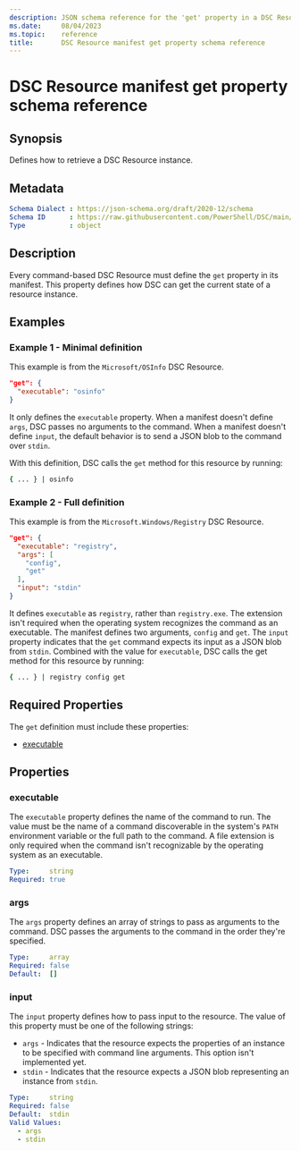 ```yaml
---
description: JSON schema reference for the 'get' property in a DSC Resource manifest
ms.date:     08/04/2023
ms.topic:    reference
title:       DSC Resource manifest get property schema reference
---
```


# DSC Resource manifest get property schema reference

## Synopsis

Defines how to retrieve a DSC Resource instance.

## Metadata

```yaml
Schema Dialect : https://json-schema.org/draft/2020-12/schema
Schema ID      : https://raw.githubusercontent.com/PowerShell/DSC/main/schemas/2023/08/resource/manifest.get.json
Type           : object
```

## Description

Every command-based DSC Resource must define the `get` property in its manifest. This property
defines how DSC can get the current state of a resource instance.

## Examples

### Example 1 - Minimal definition

This example is from the `Microsoft/OSInfo` DSC Resource.

```json
"get": {
  "executable": "osinfo"
}
```

It only defines the `executable` property. When a manifest doesn't define `args`, DSC passes no
arguments to the command. When a manifest doesn't define `input`, the default behavior is to send a
JSON blob to the command over `stdin`.

With this definition, DSC calls the `get` method for this resource by running:

```sh
{ ... } | osinfo
```

### Example 2 - Full definition

This example is from the `Microsoft.Windows/Registry` DSC Resource.

```json
"get": {
  "executable": "registry",
  "args": [
    "config",
    "get"
  ],
  "input": "stdin"
}
```

It defines `executable` as `registry`, rather than `registry.exe`. The extension isn't required
when the operating system recognizes the command as an executable. The manifest defines two
arguments, `config` and `get`. The `input` property indicates that the `get` command expects its
input as a JSON blob from `stdin`. Combined with the value for `executable`, DSC calls the get
method for this resource by running:

```sh
{ ... } | registry config get
```

## Required Properties

The `get` definition must include these properties:

- [executable](#executable)

## Properties

### executable

The `executable` property defines the name of the command to run. The value must be the name of a
command discoverable in the system's `PATH` environment variable or the full path to the command. A
file extension is only required when the command isn't recognizable by the operating system as an
executable.

```yaml
Type:     string
Required: true
```

### args

The `args` property defines an array of strings to pass as arguments to the command. DSC passes the
arguments to the command in the order they're specified.

```yaml
Type:     array
Required: false
Default:  []
```

### input

The `input` property defines how to pass input to the resource. The value of this property must
be one of the following strings:

- `args` - Indicates that the resource expects the properties of an instance to be specified with
  command line arguments. This option isn't implemented yet.
- `stdin` - Indicates that the resource expects a JSON blob representing an instance from `stdin`.

```yaml
Type:     string
Required: false
Default:  stdin
Valid Values:
  - args
  - stdin
```

